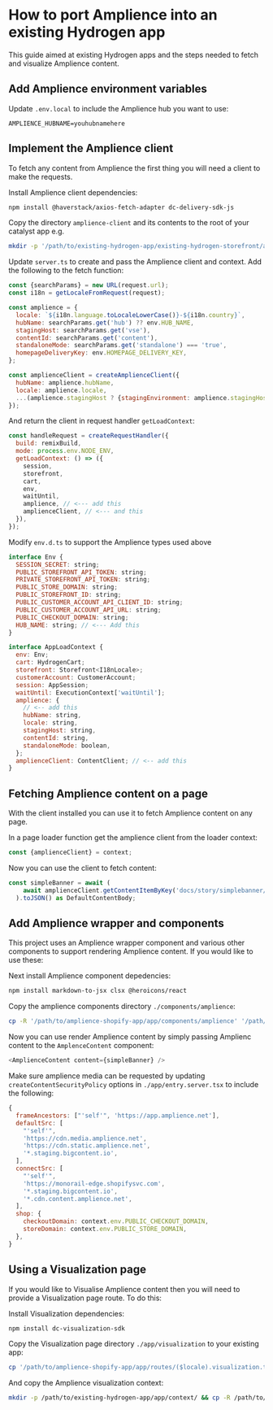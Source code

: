 # How to port Amplience into an existing Hydrogen app

This guide aimed at existing Hydrogen apps and the steps needed to fetch and visualize Amplience content.

## Add Amplience environment variables

Update `.env.local` to include the Amplience hub you want to use:

```env
AMPLIENCE_HUBNAME=youhubnamehere
```

## Implement the Amplience client

To fetch any content from Amplience the first thing you will need a client to make the requests.

Install Amplience client dependencies:

```bash
npm install @haverstack/axios-fetch-adapter dc-delivery-sdk-js
```

Copy the directory `amplience-client` and its contents to the root of your catalyst app e.g.

```bash
mkdir -p '/path/to/existing-hydrogen-app/existing-hydrogen-storefront/app/clients/amplience' && cp -R '/path/to/amplience-shopify-app/app/clients/amplience/' $_
```

Update `server.ts` to create and pass the Amplience client and context. Add the following to the fetch function:

```js
const {searchParams} = new URL(request.url);
const i18n = getLocaleFromRequest(request);

const amplience = {
  locale: `${i18n.language.toLocaleLowerCase()}-${i18n.country}`,
  hubName: searchParams.get('hub') ?? env.HUB_NAME,
  stagingHost: searchParams.get('vse'),
  contentId: searchParams.get('content'),
  standaloneMode: searchParams.get('standalone') === 'true',
  homepageDeliveryKey: env.HOMEPAGE_DELIVERY_KEY,
};

const amplienceClient = createAmplienceClient({
  hubName: amplience.hubName,
  locale: amplience.locale,
  ...(amplience.stagingHost ? {stagingEnvironment: amplience.stagingHost} : {}),
});
```

And return the client in request handler `getLoadContext`:

```js
const handleRequest = createRequestHandler({
  build: remixBuild,
  mode: process.env.NODE_ENV,
  getLoadContext: () => ({
    session,
    storefront,
    cart,
    env,
    waitUntil,
    amplience, // <--- add this
    amplienceClient, // <--- and this
  }),
});
```

Modify `env.d.ts` to support the Amplience types used above

```js
interface Env {
  SESSION_SECRET: string;
  PUBLIC_STOREFRONT_API_TOKEN: string;
  PRIVATE_STOREFRONT_API_TOKEN: string;
  PUBLIC_STORE_DOMAIN: string;
  PUBLIC_STOREFRONT_ID: string;
  PUBLIC_CUSTOMER_ACCOUNT_API_CLIENT_ID: string;
  PUBLIC_CUSTOMER_ACCOUNT_API_URL: string;
  PUBLIC_CHECKOUT_DOMAIN: string;
  HUB_NAME: string; // <--- Add this
}
```

```js
interface AppLoadContext {
  env: Env;
  cart: HydrogenCart;
  storefront: Storefront<I18nLocale>;
  customerAccount: CustomerAccount;
  session: AppSession;
  waitUntil: ExecutionContext['waitUntil'];
  amplience: {
    // <-- add this
    hubName: string,
    locale: string,
    stagingHost: string,
    contentId: string,
    standaloneMode: boolean,
  };
  amplienceClient: ContentClient; // <-- add this
}
```

## Fetching Amplience content on a page

With the client installed you can use it to fetch Amplience content on any page.

In a page loader function get the amplience client from the loader context:

```js
const {amplienceClient} = context;
```

Now you can use the client to fetch content:

```js
const simpleBanner = await (
    await amplienceClient.getContentItemByKey('docs/story/simplebanner/banner1')
  ).toJSON() as DefaultContentBody;
```

## Add Amplience wrapper and components

This project uses an Amplience wrapper component and various other components to support rendering Amplience content. If you would like to use these:

Next install Amplience component depedencies:

```bash
npm install markdown-to-jsx clsx @heroicons/react
```

Copy the amplience components directory `./components/amplience`:

```bash
cp -R '/path/to/amplience-shopify-app/app/components/amplience' '/path/to/existing-hydrogen-app/app/components/amplience'
```

Now you can use render Amplience content by simply passing Amplienc content to the `AmplenceContent` component:

```js
<AmplienceContent content={simpleBanner} />
```

Make sure amplience media can be requested by updating `createContentSecurityPolicy` options in `./app/entry.server.tsx` to include the following:

```js
{
  frameAncestors: ["'self'", 'https://app.amplience.net'],
  defaultSrc: [
    "'self'",
    'https://cdn.media.amplience.net',
    'https://cdn.static.amplience.net',
    '*.staging.bigcontent.io',
  ],
  connectSrc: [
    "'self'",
    'https://monorail-edge.shopifysvc.com',
    '*.staging.bigcontent.io',
    '*.cdn.content.amplience.net',
  ],
  shop: {
    checkoutDomain: context.env.PUBLIC_CHECKOUT_DOMAIN,
    storeDomain: context.env.PUBLIC_STORE_DOMAIN,
  },
}
```

## Using a Visualization page

If you would like to Visualise Amplience content then you will need to provide a Visualization page route. To do this:

Install Visualization dependencies:

```bash
npm install dc-visualization-sdk
```

Copy the Visualization page directory `./app/visualization` to your existing app:

```bash
cp '/path/to/amplience-shopify-app/app/routes/($locale).visualization.tsx' '/path/to/existing-hydrogen-app/app/routes/($locale).visualization.tsx'

```

And copy the Amplience visualization context:

```bash
mkdir -p /path/to/existing-hydrogen-app/app/context/ && cp -R /path/to/amplience-shopify-app/app/context/RealtimeVisualizationContext.tsx $_

```
